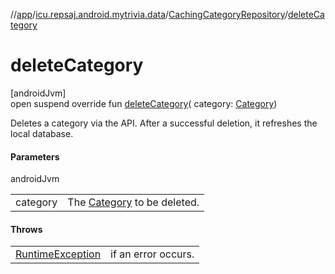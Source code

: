 //[app](../../../index.md)/[icu.repsaj.android.mytrivia.data](../index.md)/[CachingCategoryRepository](index.md)/[deleteCategory](delete-category.md)

# deleteCategory

[androidJvm]\
open suspend override fun [deleteCategory](delete-category.md)(
category: [Category](../../icu.repsaj.android.mytrivia.model/-category/index.md))

Deletes a category via the API. After a successful deletion, it refreshes the local database.

#### Parameters

androidJvm

|          |                                                                                           |
|----------|-------------------------------------------------------------------------------------------|
| category | The [Category](../../icu.repsaj.android.mytrivia.model/-category/index.md) to be deleted. |

#### Throws

|                                                                                                       |                     |
|-------------------------------------------------------------------------------------------------------|---------------------|
| [RuntimeException](https://kotlinlang.org/api/latest/jvm/stdlib/kotlin/-runtime-exception/index.html) | if an error occurs. |
